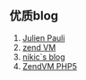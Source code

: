 ## 优质blog
1. [Julien Pauli](http://blog.jpauli.tech/)
2. [zend VM](http://www.niuguwen.cn/shouce/art-6500.html)
3. [nikic`s blog](https://www.npopov.com/)
4. [ZendVM PHP5](https://gywbd.github.io/posts/2016/2/zend-execution-engine.html)